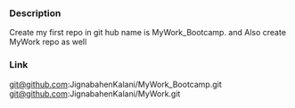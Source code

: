 ### Description 
Create my first repo in git hub name is MyWork_Bootcamp.
and Also create MyWork repo as well

### Link 
git@github.com:JignabahenKalani/MyWork_Bootcamp.git
git@github.com:JignabahenKalani/MyWork.git
